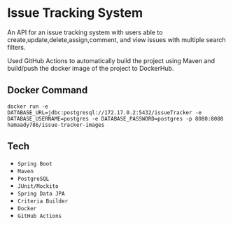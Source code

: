 # Issue Tracking System

An API for an issue tracking system with users able to create,update,delete,assign,comment, and view issues with
multiple
search filters.

Used GitHub Actions to automatically build the project using Maven and build/push the docker image of the project to
DockerHub.

## Docker Command

`docker run -e DATABASE_URL=jdbc:postgresql://172.17.0.2:5432/issueTracker -e DATABASE_USERNAME=postgres -e DATABASE_PASSWORD=postgres -p 8080:8080 hamaady786/issue-tracker-images`

## Tech

- `Spring Boot`
- `Maven`
- `PostgreSQL`
- `JUnit/Mockito`
- `Spring Data JPA`
- `Criteria Builder`
- `Docker`
- `GitHub Actions`
